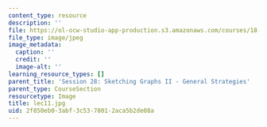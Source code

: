 ```yaml
---
content_type: resource
description: ''
file: https://ol-ocw-studio-app-production.s3.amazonaws.com/courses/18-01sc-single-variable-calculus-fall-2010/2f850eb03abf3c5378012aca5b2de08a_lec11.jpg
file_type: image/jpeg
image_metadata:
  caption: ''
  credit: ''
  image-alt: ''
learning_resource_types: []
parent_title: 'Session 28: Sketching Graphs II - General Strategies'
parent_type: CourseSection
resourcetype: Image
title: lec11.jpg
uid: 2f850eb0-3abf-3c53-7801-2aca5b2de08a
---
```

